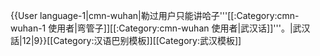 {{User language-1|cmn-wuhan|勒过用户只能讲哈子'''[[:Category:cmn-wuhan-1 使用者|弯管子]][[:Category:cmn-wuhan 使用者|武汉话]]'''。|武汉話|12|9}}<noinclude>[[Category:汉语巴别模板]][[Category:武汉模板]]</noinclude>